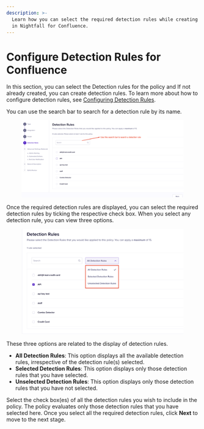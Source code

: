 ```yaml
---
description: >-
  Learn how you can select the required detection rules while creating a policy
  in Nightfall for Confluence.
---
```


# Configure Detection Rules for Confluence

In this section, you can select the Detection rules for the policy and If not already created, you can create detection rules. To learn more about how to configure detection rules, see [Configuring Detection Rules](https://help.nightfall.ai/nightfall-ai/nightfall-for-slack/installation-instructions-nightfall-for-slack-1/configuring-detection-rules).

You can use the search bar to search for a detection rule by its name.&#x20;

<figure><img src="../../.gitbook/assets/image (1174).png" alt=""><figcaption></figcaption></figure>

Once the required detection rules are displayed, you can select the required detection rules by ticking the respective check box. When you select any detection rule, you can view three options.&#x20;

<figure><img src="../../.gitbook/assets/image (1175).png" alt=""><figcaption></figcaption></figure>

These three options are related to the display of detection rules.&#x20;

* **All Detection Rules**: This option displays all the available detection rules, irrespective of the detection rule(s) selected.
* **Selected Detection Rules**: This option displays only those detection rules that you have selected.
* **Unselected Detection Rules**: This option displays only those detection rules that you have not selected.

Select the check box(es) of all the detection rules you wish to include in the policy. The policy evaluates only those detection rules that you have selected here. Once you select all the required detection rules, click **Next** to move to the next stage.&#x20;
